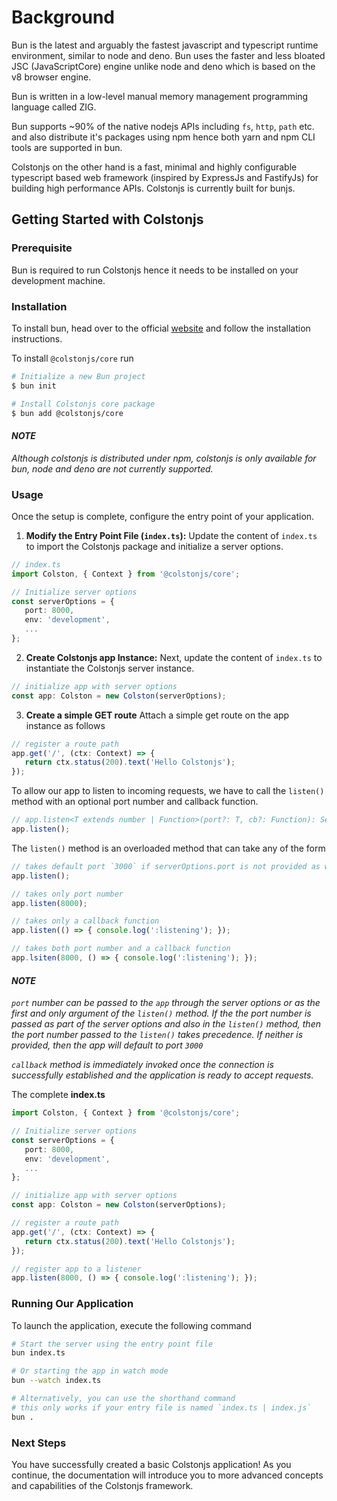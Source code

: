 # Background

Bun is the latest and arguably the fastest javascript and typescript runtime environment, similar to node and deno. Bun uses the faster and less bloated JSC (JavaScriptCore) engine unlike node and deno which is based on the v8 browser engine.

Bun is written in a low-level manual memory management programming language called ZIG.

Bun supports ~90% of the native nodejs APIs including `fs`, `http`, `path` etc. and also distribute it's packages using npm hence both yarn and npm CLI tools are supported in bun.

Colstonjs on the other hand is a fast, minimal and highly configurable typescript based web framework (inspired by ExpressJs and FastifyJs) for building high performance APIs. Colstonjs is currently built for bunjs.

## Getting Started with Colstonjs

### Prerequisite
Bun is required to run Colstonjs hence it needs to be installed on your development machine.

### Installation
To install bun, head over to the official [website](http://bun.sh) and follow the installation instructions.

To install `@colstonjs/core` run

```bash
# Initialize a new Bun project
$ bun init

# Install Colstonjs core package
$ bun add @colstonjs/core
```
#### _NOTE_
_Although colstonjs is distributed under npm, colstonjs is only available for bun, node and deno are not currently supported._

### Usage
Once the setup is complete, configure the entry point of your application.

1. **Modify the Entry Point File (`index.ts`):**
   Update the content of `index.ts` to import the Colstonjs package and initialize a server options.

```ts
// index.ts
import Colston, { Context } from '@colstonjs/core';

// Initialize server options
const serverOptions = {
   port: 8000,
   env: 'development',
   ...
};
```

2. **Create Colstonjs app Instance:**
   Next, update the content of `index.ts` to instantiate the Colstonjs server instance.

```ts
// initialize app with server options
const app: Colston = new Colston(serverOptions);
```
3. **Create a simple GET route**
   Attach a simple get route on the app instance as follows

```ts
// register a route path
app.get('/', (ctx: Context) => {
   return ctx.status(200).text('Hello Colstonjs');
});
```

To allow our app to listen to incoming requests, we have to call the `listen()` method with an optional
port number and callback function. 

   ```ts
   // app.listen<T extends number | Function>(port?: T, cb?: Function): Server;
   app.listen();
   ```

The `listen()` method is an overloaded method that can take any of the form
   ```ts
   // takes default port `3000` if serverOptions.port is not provided as well
   app.listen();

   // takes only port number
   app.listen(8000);

   // takes only a callback function
   app.listen(() => { console.log(':listening'); });

   // takes both port number and a callback function
   app.lsiten(8000, () => { console.log(':listening'); });
   ```

#### _NOTE_
_`port` number can be passed to the `app` through the server options or as the first and only argument of the `listen()` method. If the the port number is passed as part of the server options and also in the `listen()` method, then the port number passed to the `listen()` takes precedence. If neither is provided, then the app will default to port `3000`_

_`callback` method is immediately invoked once the connection is successfully established and the application is ready to accept requests._

The complete **index.ts**
   ```ts
   import Colston, { Context } from '@colstonjs/core';

   // Initialize server options
   const serverOptions = {
      port: 8000,
      env: 'development',
      ...
   };

   // initialize app with server options
   const app: Colston = new Colston(serverOptions);

   // register a route path
   app.get('/', (ctx: Context) => {
      return ctx.status(200).text('Hello Colstonjs');
   });

   // register app to a listener
   app.listen(8000, () => { console.log(':listening'); });
   ```


### Running Our Application

To launch the application, execute the following command

```bash
# Start the server using the entry point file
bun index.ts

# Or starting the app in watch mode
bun --watch index.ts

# Alternatively, you can use the shorthand command 
# this only works if your entry file is named `index.ts | index.js`
bun .
```

### Next Steps

<!-- rephrase -->
You have successfully created a basic Colstonjs application! As you continue, the documentation will introduce you to more advanced concepts and capabilities of the Colstonjs framework.